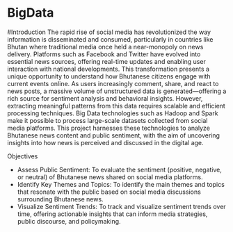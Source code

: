 # BigData
#Introduction 
The rapid rise of social media has revolutionized the way information is disseminated and consumed, particularly in countries like Bhutan where traditional media once held a near-monopoly on news delivery. Platforms such as Facebook and Twitter have evolved into essential news sources, offering real-time updates and enabling user interaction with national developments. This transformation presents a unique opportunity to understand how Bhutanese citizens engage with current events online.
As users increasingly comment, share, and react to news posts, a massive volume of unstructured data is generated—offering a rich source for sentiment analysis and behavioral insights. However, extracting meaningful patterns from this data requires scalable and efficient processing techniques. Big Data technologies such as Hadoop and Spark make it possible to process large-scale datasets collected from social media platforms. This project harnesses these technologies to analyze Bhutanese news content and public sentiment, with the aim of uncovering insights into how news is perceived and discussed in the digital age.

Objectives 	
- Assess Public Sentiment: To evaluate the sentiment (positive, negative, or neutral) of Bhutanese news shared on social media platforms.
- Identify Key Themes and Topics: To identify the main themes and topics that resonate with the public based on social media discussions surrounding Bhutanese news.
- Visualize Sentiment Trends: To track and visualize sentiment trends over time, offering actionable insights that can inform media strategies, public discourse, and policymaking.
